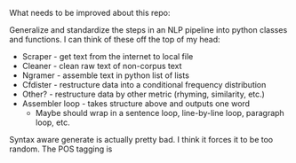 What needs to be improved about this repo:

Generalize and standardize the steps in an NLP pipeline into python classes and
functions. I can think of these off the top of my head:

* Scraper - get text from the internet to local file
* Cleaner - clean raw text of non-corpus text
* Ngramer - assemble text in python list of lists
* Cfdister - restructure data into a conditional frequency distribution
* Other? - restructure data by other metric (rhyming, similarity, etc.)
* Assembler loop - takes structure above and outputs one word
    - Maybe should wrap in a sentence loop, line-by-line loop, paragraph loop,
      etc.

Syntax aware generate is actually pretty bad. I think it forces it to be too
random. The POS tagging is